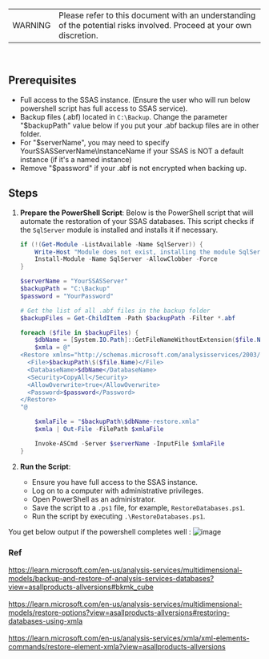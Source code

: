 <br>
<table>
<td>WARNING</td>
<td>Please refer to this document with an understanding of the potential risks involved. Proceed at your own discretion.</td>
</table>
<br>

## Prerequisites

- Full access to the SSAS instance. (Ensure the user who will run below powershell script has full access to SSAS service).
- Backup files (.abf) located in `C:\Backup`. Change the parameter "$backupPath" value below if you put your .abf backup files are in other folder.
- For "$serverName", you may need to specify YourSSASServerName\InstanceName if your SSAS is NOT a default instance (if it's a named instance)
- Remove "<Password>$password</Password>" if your .abf is not encrypted when backing up. 

## Steps

1. **Prepare the PowerShell Script**:
   Below is the PowerShell script that will automate the restoration of your SSAS databases. This script checks if the `SqlServer` module is installed and installs it if necessary.

   ```powershell
   if (!(Get-Module -ListAvailable -Name SqlServer)) {
       Write-Host "Module does not exist, installing the module SqlServer..."
       Install-Module -Name SqlServer -AllowClobber -Force
   }

   $serverName = "YourSSASServer"
   $backupPath = "C:\Backup"
   $password = "YourPassword"

   # Get the list of all .abf files in the backup folder
   $backupFiles = Get-ChildItem -Path $backupPath -Filter *.abf

   foreach ($file in $backupFiles) {
       $dbName = [System.IO.Path]::GetFileNameWithoutExtension($file.Name)
       $xmla = @"
   <Restore xmlns="http://schemas.microsoft.com/analysisservices/2003/engine">
     <File>$backupPath\$($file.Name)</File>
     <DatabaseName>$dbName</DatabaseName>
     <Security>CopyAll</Security>
     <AllowOverwrite>true</AllowOverwrite>
     <Password>$password</Password>
   </Restore>
   "@

       $xmlaFile = "$backupPath\$dbName-restore.xmla"
       $xmla | Out-File -FilePath $xmlaFile

       Invoke-ASCmd -Server $serverName -InputFile $xmlaFile
   }
   ```

2. **Run the Script**:
   - Ensure you have full access to the SSAS instance.
   - Log on to a computer with administrative privileges.
   - Open PowerShell as an administrator.
   - Save the script to a `.ps1` file, for example, `RestoreDatabases.ps1`.
   - Run the script by executing `.\RestoreDatabases.ps1`.

You get below output if the powershell completes well : 
![image](https://github.com/user-attachments/assets/c4229fbc-c7c3-4c2e-bc84-f23dbd99816a)


### Ref
https://learn.microsoft.com/en-us/analysis-services/multidimensional-models/backup-and-restore-of-analysis-services-databases?view=asallproducts-allversions#bkmk_cube
<br><br>https://learn.microsoft.com/en-us/analysis-services/multidimensional-models/restore-options?view=asallproducts-allversions#restoring-databases-using-xmla
<br><br>https://learn.microsoft.com/en-us/analysis-services/xmla/xml-elements-commands/restore-element-xmla?view=asallproducts-allversions
